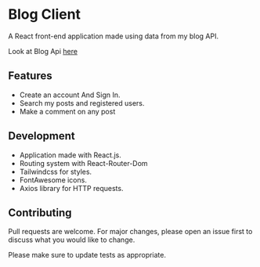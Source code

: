 # Blog Client

A React front-end application made using data from my blog API.

Look at Blog Api [here]('https://github.com/ZASUO01/Blog-Api')

## Features

- Create an account And Sign In.
- Search my posts and registered users.
- Make a comment on any post

## Development
- Application made with React.js.
- Routing system with React-Router-Dom
- Tailwindcss for styles.
- FontAwesome icons.
- Axios library for HTTP requests.


## Contributing
Pull requests are welcome. For major changes, please open an issue first to discuss what you would like to change.

Please make sure to update tests as appropriate.
